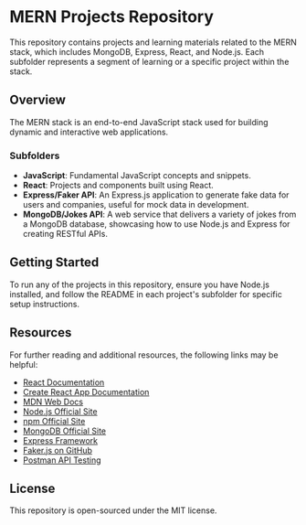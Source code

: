 # MERN Projects Repository

This repository contains projects and learning materials related to the MERN stack, which includes MongoDB, Express, React, and Node.js. Each subfolder represents a segment of learning or a specific project within the stack.

## Overview

The MERN stack is an end-to-end JavaScript stack used for building dynamic and interactive web applications.

### Subfolders

- **JavaScript**: Fundamental JavaScript concepts and snippets.
- **React**: Projects and components built using React.
- **Express/Faker API**: An Express.js application to generate fake data for users and companies, useful for mock data in development.
- **MongoDB/Jokes API**: A web service that delivers a variety of jokes from a MongoDB database, showcasing how to use Node.js and Express for creating RESTful APIs.

## Getting Started

To run any of the projects in this repository, ensure you have Node.js installed, and follow the README in each project's subfolder for specific setup instructions.

## Resources

For further reading and additional resources, the following links may be helpful:

- [React Documentation](https://reactjs.org/)
- [Create React App Documentation](https://create-react-app.dev/)
- [MDN Web Docs](https://developer.mozilla.org/)
- [Node.js Official Site](https://nodejs.org/)
- [npm Official Site](https://www.npmjs.com/)
- [MongoDB Official Site](https://www.mongodb.com/)
- [Express Framework](http://expressjs.com/)
- [Faker.js on GitHub](https://github.com/faker-js/faker)
- [Postman API Testing](https://www.postman.com/)

## License

This repository is open-sourced under the MIT license.